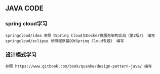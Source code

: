 ## JAVA CODE
### spring cloud学习 ###
	springcloud/idea 参照《Spring Cloud与Docker微服务架构实战（第2版）》 编写
	springcloud/eclipse 参照程序猿DD《Spring Cloud专题》 编写
### 设计模式学习 ##
	参照 https://www.gitbook.com/book/quanke/design-pattern-java/ 编写
